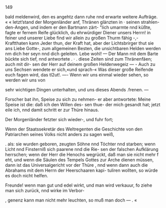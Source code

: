 149

bald meldenwird, den es angehtz dann ruhe nnd erwarte
weitere Aufträge. « «
Ietzt’stand der Morgenländer anf, Thränen glänzten in
· seinen strahlen-den-Angen, und indem er den Bartmann zärt-
"lich umarmte nnd küßte, fagte er fernem Reife glücklich, du
ehrwürdiger Diener unsers Herrn! in feiner und unserer Liebe
find wir allein zu großen Thurm fähig -,- Kraftthaten kann
Jeder thun, der Kraft hat, aber der Lichtsbrirger thut sie
ans Liebe Gotte-, zum allgemeinen Besten, die unsichtbaren
Helden werden nm dich her seyn nnd dich geleiten. Lebe
wohl! —
Der Mann mit dem Barte bückte sich tief, nnd antwortete . ·
. diese Zeiten sind zum Thränenfäen; auch mit dir- sen der Herr
auf deinem großen Heldenwegeiz — -
Auch zu uns Sechsen wendete er sich,«und sprach-«
Was dieser große Reifende euch fagen wird, das tl2ut!. —-
Wenn wir uns einmal wieder sehen, so werden wir uns von

sehr wichtigen Dingen unterhalten, und uns dieses Abends
.frenen. —

Forscher bat ihn, Speise zu sich zu nehmen- er aber
antwortete: Meine Speise ist die: daß ich den Willen des-
sen thue- der mich gesandt hat; jetzt eile ich, nnd damit
schritt er zur Thüre hinaus.

Der Morgenländer fetzter sich wieder-, und fuhr fort;

Wenn der Staatssekretär des Weltregenten die Geschichte
von den Patriarchen seines Volks nicht anders zu sagen weiß,

. als: sie wurden geboren, zeugten Söhne nnd Töchter nnd
starben; wenn Licht nnd Finsterniß sich paarene nnd die Rie-
sen der falschen Aufklärung herrschen; wenn der Herr die
Henochs wegrückt, daß man sie nicht mehr f eht, und wenn
die Säulen des Tempels Gottes zur Arche dienen müssen,
dann ist das Universalgericht vor der Thüre , nnd wenn dann
auch die Abrahams mit dem Herrn der Heerschaaren kapi-
tuliren wollten, so würde es doch nicht helfen.

Freunde! wenn man gut und edel wirkt, und man wird
verkauur, fo ziehe man sich zurück, nnd wirke im Verbor-

, genenz kann man nicht mehr leuchten, so muß man doch
— . «

